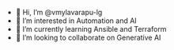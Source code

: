 - 👋 Hi, I’m @vmylavarapu-lg
- 👀 I’m interested in Automation and AI
- 🌱 I’m currently learning Ansible and Terraform
- 💞️ I’m looking to collaborate on Generative AI

<!---
vmylavarapu-lg/vmylavarapu-lg is a ✨ special ✨ repository because its `README.md` (this file) appears on your GitHub profile.
You can click the Preview link to take a look at your changes.
--->
